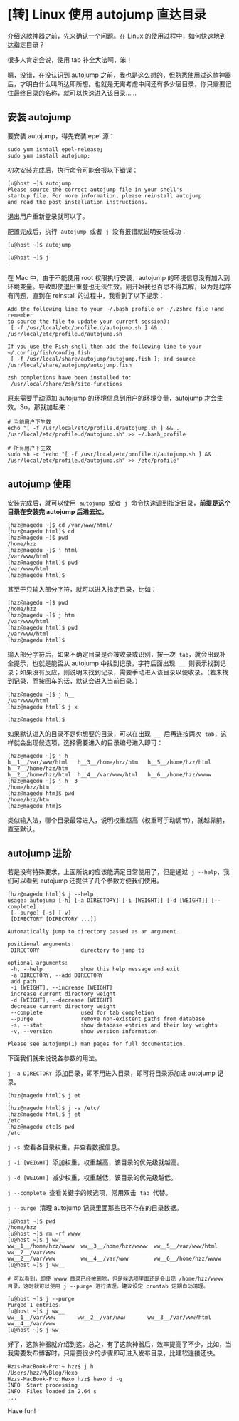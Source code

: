 # [转] Linux 使用 autojump 直达目录

介绍这款神器之前，先来确认一个问题。在 Linux 的使用过程中，如何快速地到达指定目录？

很多人肯定会说，使用 tab 补全大法啊，笨！

嗯，没错，在没认识到 autojump 之前，我也是这么想的，但熟悉使用过这款神器后，才明白什么叫所达即所想。也就是无需考虑中间还有多少层目录，你只需要记住最终目录的名称，就可以快速进入该目录……

## 安装 autojump

要安装 autojump，得先安装 epel 源：

```
sudo yum isntall epel-release;
sudo yum install autojump;
```

初次安装完成后，执行命令可能会报以下错误：

```
[u@host ~]$ autojump
Please source the correct autojump file in your shell's
startup file. For more information, please reinstall autojump
and read the post installation instructions.
```

退出用户重新登录就可以了。

配置完成后，执行  `autojump`  或者  `j`  没有报错就说明安装成功：

```
[u@host ~]$ autojump
.
[u@host ~]$ j
.
```

在 Mac 中，由于不能使用 root 权限执行安装，autojump 的环境信息没有加入到环境变量。导致即使退出重登也无法生效。刚开始我也百思不得其解，以为是程序有问题，直到在 reinstall 的过程中，我看到了以下提示：

```
Add the following line to your ~/.bash_profile or ~/.zshrc file (and remember
to source the file to update your current session):
 [ -f /usr/local/etc/profile.d/autojump.sh ] && . /usr/local/etc/profile.d/autojump.sh

If you use the Fish shell then add the following line to your ~/.config/fish/config.fish:
 [ -f /usr/local/share/autojump/autojump.fish ]; and source /usr/local/share/autojump/autojump.fish

zsh completions have been installed to:
 /usr/local/share/zsh/site-functions
```

原来需要手动添加 autojump 的环境信息到用户的环境变量，autojump 才会生效。So，那就加起来：

```
# 当前用户下生效
echo "[ -f /usr/local/etc/profile.d/autojump.sh ] && . /usr/local/etc/profile.d/autojump.sh" >> ~/.bash_profile

# 所有用户下生效
sudo sh -c 'echo "[ -f /usr/local/etc/profile.d/autojump.sh ] && . /usr/local/etc/profile.d/autojump.sh" >> /etc/profile'
```

## autojump 使用

安装完成后，就可以使用  `autojump`  或者  `j`  命令快速调到指定目录，**前提是这个目录在安装完 autojump 后进去过。**

```
[hzz@magedu ~]$ cd /var/www/html/
[hzz@magedu html]$ cd
[hzz@magedu ~]$ pwd
/home/hzz
[hzz@magedu ~]$ j html
/var/www/html
[hzz@magedu html]$ pwd
/var/www/html
[hzz@magedu html]$
```

甚至于只输入部分字符，就可以进入指定目录，比如：

```
[hzz@magedu ~]$ pwd
/home/hzz
[hzz@magedu ~]$ j htm
/var/www/html
[hzz@magedu html]$ pwd
/var/www/html
[hzz@magedu html]$
```

输入部分字符后，如果不确定目录是否被收录或识别，按一次  `tab`，就会出现补全提示，也就是能否从 autojump 中找到记录，字符后面出现  `__`  则表示找到记录；如果没有反应，则说明未找到记录，需要手动进入该目录以便收录。（若未找到记录，而按回车的话，默认会进入当前目录。）

```
[hzz@magedu ~]$ j h__
/var/www/html
[hzz@magedu html]$ j x
.
[hzz@magedu html]$
```

如果默认进入的目录不是你想要的目录，可以在出现  `__`  后再连按两次  `tab`，这样就会出现候选项，选择需要进入的目录编号进入即可：

```
[hzz@magedu ~]$ j h__
h__1__/var/www/html   h__3__/home/hzz/htm   h__5__/home/hzz/html  h__7__/home/hzz/htm
h__2__/home/hzz/html  h__4__/var/www/html   h__6__/home/hzz/wwww
[hzz@magedu ~]$ j h__3
/home/hzz/htm
[hzz@magedu htm]$ pwd
/home/hzz/htm
[hzz@magedu htm]$
```

类似输入法，哪个目录最常进入，说明权重越高（权重可手动调节），就越靠前，直至默认。

## autojump 进阶

若是没有特殊要求，上面所说的应该能满足日常使用了，但是通过  `j --help`，我们可以看到 autojump 还提供了几个参数方便我们使用。

```
[hzz@magedu html]$ j --help
usage: autojump [-h] [-a DIRECTORY] [-i [WEIGHT]] [-d [WEIGHT]] [--complete]
 [--purge] [-s] [-v]
 [DIRECTORY [DIRECTORY ...]]

Automatically jump to directory passed as an argument.

positional arguments:
 DIRECTORY             directory to jump to

optional arguments:
 -h, --help            show this help message and exit
 -a DIRECTORY, --add DIRECTORY
 add path
 -i [WEIGHT], --increase [WEIGHT]
 increase current directory weight
 -d [WEIGHT], --decrease [WEIGHT]
 decrease current directory weight
 --complete            used for tab completion
 --purge               remove non-existent paths from database
 -s, --stat            show database entries and their key weights
 -v, --version         show version information

Please see autojump(1) man pages for full documentation.
```

下面我们就来说说各参数的用法。

`j -a DIRECTORY`  添加目录，即不用进入目录，即可将目录添加进 autojump 记录。

```
[hzz@magedu html]$ j et
.
[hzz@magedu html]$ j -a /etc/
[hzz@magedu html]$ j et
/etc
[hzz@magedu etc]$ pwd
/etc
```

`j -s`  查看各目录权重，并查看数据信息。

`j -i [WEIGHT]`  添加权重，权重越高，该目录的优先级就越高。

`j -d [WEIGHT]`  减少权重，权重越低，该目录的优先级越低。

`j --complete`  查看关键字的候选项，常用双击  `tab`  代替。

`j --purge`  清理 autojump 记录里面那些已不存在的目录数据。

```
[u@host ~]$ pwd
/home/hzz
[u@host ~]$ rm -rf wwww
[u@host ~]$ j ww__
ww__1__/home/hzz/wwww  ww__3__/home/hzz/wwww  ww__5__/var/www/html   ww__7__/var/www
ww__2__/var/www        ww__4__/var/www        ww__6__/home/hzz/wwww
[u@host ~]$ j ww__

# 可以看到，即使 wwww 目录已经被删除，但是候选项里面还是会出现 /home/hzz/wwww 目录，这时就可以使用 j --purge 进行清理。建议设定 crontab 定期自动清理。

[u@host ~]$ j --purge
Purged 1 entries.
[u@host ~]$ j ww__
ww__1__/var/www       ww__2__/var/www       ww__3__/var/www/html  ww__4__/var/www
[u@host ~]$ j ww__
```

好了，这款神器就介绍到这。总之，有了这款神器后，效率提高了不少，比如，当我需要发布博客时，只需要很少的步骤即可进入发布目录，比建软连接还快。

```
Hzzs-MacBook-Pro:~ hzz$ j h
/Users/hzz/MyBlog/Hexo
Hzzs-MacBook-Pro:Hexo hzz$ hexo d -g
INFO  Start processing
INFO  Files loaded in 2.64 s
...
```

Have fun!
